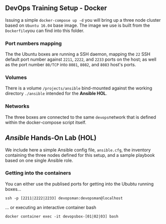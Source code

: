 ## DevOps Training Setup - Docker

Issuing a simple ``docker-compose up -d`` you will bring up a three node cluster based on ``Ubuntu 16.04`` base image. The image we use is built from the ``Dockerfile``you can find into this folder.

### Port numbers mapping

The the Ubuntu boxes are running a SSH daemon, mapping the ``22`` SSH default port number against ``2211``, ``2222``, and ``2233`` ports on the host; as well as the port number ``80/TCP`` into ``8081``, ``8082``, and ``8083`` host's ports.

### Volumes

There is a volume ``/projects/ansible`` bind-mounted against the working directory ``./ansible`` intended for the **Ansible HOL**.

### Networks

The three boxes are connected to the same ``devops``network that is defined within the docker-compose script itself.

## _Ansible_ Hands-On Lab (HOL)

We include here a simple Ansible config file, ``ansible.cfg``, the inventory containing the three nodes defined for this setup, and a sample playbook based on one single Ansible role.

### Getting into the containers

You can either use the publised ports for getting into the Ububtu running boxes...

```
ssh -p [2211|2222|2233] devopsman:devopsman@localhost
```
... or executing an interactive container bash

```
docker container exec -it devopsbox-[01|02|03] bash
```

